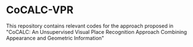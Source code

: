 # CoCALC-VPR
This repository contains relevant codes for the approach proposed in "CoCALC: An Unsupervised Visual Place Recognition Approach Combining Appearance and Geometric Information"
